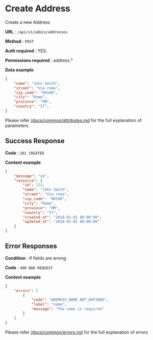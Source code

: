 # Create Address

Create a new Address

**URL** : `/api/v1/admin/addresses`

**Method** : `POST`

**Auth required** : YES. 

**Permissions required** : address.*

**Data example**

```json
{
    "name": "John Smith",
    "street": "Via roma",
    "zip_code": "00100",
    "city": "Rome",
    "province": "RM",
    "country": "IT",
}
```
Please refer [/docs/common/attributes.md](here) for the full explanation of parameters

## Success Response

**Code** : `201 CREATED`

**Content example**

```json
{
    "message": "ok",
    "resource": {
        "id": 123,
        "name": "John Smith",
        "street": "Via roma",
        "zip_code": "00100",
        "city": "Rome",
        "province": "RM",
        "country": "IT",
        "created_at": "2018-01-01 00:00:00",
        "updated_at": "2018-01-01 00:00:00"
    }
}
```

## Error Responses

**Condition** : If fields are wrong.

**Code** : `400 BAD REQUEST`

**Content example**

```json
{
    "errors": [
        {
            "code": "ADDRESS_NAME_NOT_DEFINED",
            "label": "name",
            "message": "The name is required"
        }
    ]
}
```

Please refer [/docs/common/errors.md](here) for the full explanation of errors